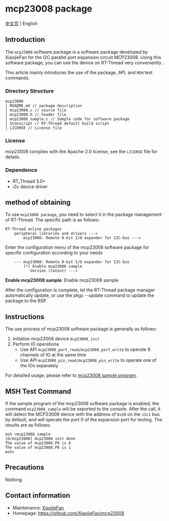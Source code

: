 # mcp23008 package

[中文页](README_ZH.md) | English

## Introduction

The `mcp23008` software package is a software package developed by XiaojieFan for the I2C parallel port expansion circuit MCP23008. Using this software package, you can use the device on RT-Thread very conveniently .

This article mainly introduces the use of the package, API, and `MSH` test commands.

### Directory Structure

```
mcp23008
│ README.md // package description
│ mcp23008.c // source file
│ mcp23008.h // header file
│ mcp23008_sample.c // Sample code for software package
│ SConscript // RT-Thread default build script
│ LICENSE // License file
```

### License

mcp23008 complies with the Apache-2.0 license, see the `LICENSE` file for details.

### Dependence

- RT_Thread 3.0+
- i2c device driver

## method of obtaining

To use `mcp23008 package`, you need to select it in the package management of RT-Thread. The specific path is as follows:

```
RT-Thread online packages
    peripheral libraries and drivers --->
        mcp23008: Remote 8-bit I/O expander for I2C-bus --->
```

Enter the configuration menu of the mcp23008 software package for specific configuration according to your needs

```
    --- mcp23008: Remote 8-bit I/O expander for I2C-bus
        [*] Enable mcp23008 sample
           Version (latest) --->
```

**Enable mcp23008 sample**: Enable mcp23008 sample

After the configuration is complete, let the RT-Thread package manager automatically update, or use the pkgs --update command to update the package to the BSP.

## Instructions

The use process of mcp23008 software package is generally as follows:

1. Initialize mcp23008 device `mcp23008_init`
2. Perform IO operations
   - Use API `mcp23008_port_read/mcp23008_port_write` to operate 8 channels of IO at the same time
   - Use API `mcp23008_pin_read/mcp23008_pin_write` to operate one of the IOs separately

For detailed usage, please refer to [mcp23008 sample program](mcp23008_sample.c).

## MSH Test Command

If the sample program of the mcp23008 software package is enabled, the command `mcp23008_sample` will be exported to the console. After the call, it will detect the MCP23008 device with the address of `0x20` on the `i2c1` bus by default, and will operate the port 0 of the expansion port for testing. The results are as follows:

```
msh >mcp23008_sample
[D/mcp23008] mcp23008 init done
The value of mcp23008.P0 is 0
The value of mcp23008.P0 is 1
msh>
```

## Precautions

Nothing.

## Contact information

- Maintenance: [XiaojieFan](https://github.com/XiaojieFan)
- Homepage: <https://github.com/XiaojieFan/mcp23008>
